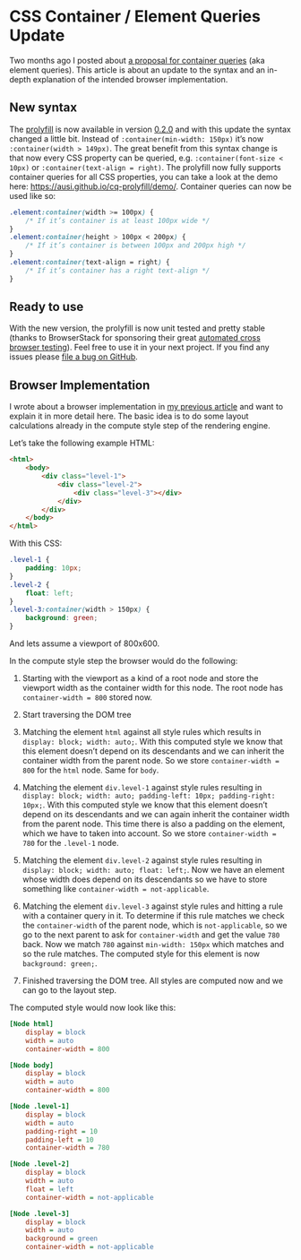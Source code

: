 # CSS Container / Element Queries Update

Two months ago I posted about [a proposal for container queries](/css-container-queries) (aka element queries). This article is about an update to the syntax and an in-depth explanation of the intended browser implementation.


## New syntax

The [prolyfill](https://github.com/ausi/cq-prolyfill) is now available in version [0.2.0](https://github.com/ausi/cq-prolyfill/releases/tag/v0.2.0) and with this update the syntax changed a little bit. Instead of `:container(min-width: 150px)` it’s now `:container(width > 149px)`. The great benefit from this syntax change is that now every CSS property can be queried, e.g. `:container(font-size < 10px)` or `:container(text-align = right)`. The prolyfill now fully supports container queries for all CSS properties, you can take a look at the demo here: <https://ausi.github.io/cq-prolyfill/demo/>. Container queries can now be used like so:

```css
.element:container(width >= 100px) {
	/* If it’s container is at least 100px wide */
}
.element:container(height > 100px < 200px) {
	/* If it’s container is between 100px and 200px high */
}
.element:container(text-align = right) {
	/* If it’s container has a right text-align */
}
```

## Ready to use

With the new version, the prolyfill is now unit tested and pretty stable (thanks to BrowserStack for sponsoring their great [automated cross browser testing](https://www.browserstack.com/automate)). Feel free to use it in your next project. If you find any issues please [file a bug on GitHub](https://github.com/ausi/cq-prolyfill/issues).

## Browser Implementation

I wrote about a browser implementation in [my previous article](/css-container-queries#possible-browser-implementation) and want to explain it in more detail here. The basic idea is to do some layout calculations already in the compute style step of the rendering engine.

Let’s take the following example HTML:

```html
<html>
	<body>
		<div class="level-1">
			<div class="level-2">
				<div class="level-3"></div>
			</div>
		</div>
	</body>
</html>
```

With this CSS:

```css
.level-1 {
    padding: 10px;
}
.level-2 {
    float: left;
}
.level-3:container(width > 150px) {
    background: green;
}
```

And lets assume a viewport of 800x600.

In the compute style step the browser would do the following:

1. Starting with the viewport as a kind of a root node and store the viewport width as the container width for this node. The root node has `container-width = 800` stored now.

2. Start traversing the DOM tree

3. Matching the element `html` against all style rules which results in `display: block; width: auto;`. With this computed style we know that this element doesn’t depend on its descendants and we can inherit the container width from the parent node. So we store `container-width = 800` for the `html` node. Same for `body`.

4. Matching the element `div.level-1` against style rules resulting in `display: block; width: auto; padding-left: 10px; padding-right: 10px;`. With this computed style we know that this element doesn’t depend on its descendants and we can again inherit the container width from the parent node. This time there is also a padding on the element, which we have to taken into account. So we store `container-width = 780` for the `.level-1` node.

5. Matching the element `div.level-2` against style rules resulting in `display: block; width: auto; float: left;`. Now we have an element whose width does depend on its descendants so we have to store something like `container-width = not-applicable`.

6. Matching the element `div.level-3` against style rules and hitting a rule with a container query in it. To determine if this rule matches we check the `container-width` of the parent node, which is `not-applicable`, so we go to the next parent to ask for `container-width` and get the value `780` back. Now we match `780` against `min-width: 150px` which matches and so the rule matches. The computed style for this element is now `background: green;`.

7. Finished traversing the DOM tree. All styles are computed now and we can go to the layout step.

The computed style would now look like this:

```ini
[Node html]
	display = block
	width = auto
	container-width = 800

[Node body]
	display = block
	width = auto
	container-width = 800

[Node .level-1]
	display = block
	width = auto
	padding-right = 10
	padding-left = 10
	container-width = 780

[Node .level-2]
	display = block
	width = auto
	float = left
	container-width = not-applicable

[Node .level-3]
	display = block
	width = auto
	background = green
	container-width = not-applicable
```
